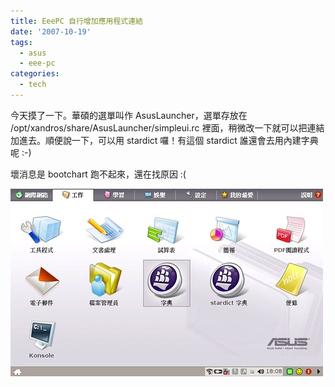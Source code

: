 ```yaml
---
title: EeePC 自行增加應用程式連結
date: '2007-10-19'
tags:
  - asus
  - eee-pc
categories:
  - tech
---
```

今天摸了一下。華碩的選單叫作 AsusLauncher，選單存放在 /opt/xandros/share/AsusLauncher/simpleui.rc 裡面，稍微改一下就可以把連結加進去。順便說一下，可以用 stardict 囉！有這個 stardict 誰還會去用內建字典呢 :-)  
  
壞消息是 bootchart 跑不起來，還在找原因 :(  
  
  
[![eeepc 快照1](images/0.jpg)](http://www.flickr.com/photos/yurenju/1632744028/ "相片分享")
